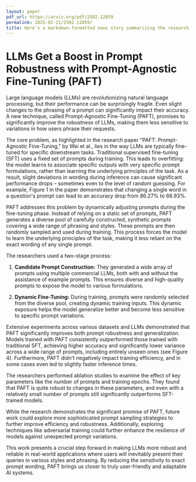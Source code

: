 ```yaml
---
layout: paper
pdf_url: https://arxiv.org/pdf/2502.12859
permalink: 2025-02-21/2502.12859/
title: Here's a markdown-formatted news story summarizing the research paper&#58;
---
```




# LLMs Get a Boost in Prompt Robustness with Prompt-Agnostic Fine-Tuning (PAFT)

Large language models (LLMs) are revolutionizing natural language processing, but their performance can be surprisingly fragile.  Even slight changes to the phrasing of a prompt can significantly impact their accuracy. A new technique, called Prompt-Agnostic Fine-Tuning (PAFT), promises to significantly improve the robustness of LLMs, making them less sensitive to variations in how users phrase their requests.

The core problem, as highlighted in the research paper "PAFT: Prompt-Agnostic Fine-Tuning," by Wei et al., lies in the way LLMs are typically fine-tuned for specific downstream tasks.  Traditional supervised fine-tuning (SFT) uses a fixed set of prompts during training.  This leads to overfitting: the model learns to associate specific outputs with very specific prompt formulations, rather than learning the underlying principles of the task.  As a result, slight deviations in wording during inference can cause significant performance drops – sometimes even to the level of random guessing.  For example, Figure 1 in the paper demonstrates that changing a single word in a question's prompt can lead to an accuracy drop from 86.27% to 66.93%.

PAFT addresses this problem by dynamically adjusting prompts during the fine-tuning phase. Instead of relying on a static set of prompts, PAFT generates a diverse pool of carefully constructed, synthetic prompts covering a wide range of phrasing and styles. These prompts are then randomly sampled and used during training. This process forces the model to learn the underlying principles of the task, making it less reliant on the exact wording of any single prompt.  

The researchers used a two-stage process:

1. **Candidate Prompt Construction:**  They generated a wide array of prompts using multiple commercial LLMs, both with and without the assistance of example prompts. This ensures diverse and high-quality prompts to expose the model to various formulations.

2. **Dynamic Fine-Tuning:** During training, prompts were randomly selected from the diverse pool, creating dynamic training inputs.  This dynamic exposure helps the model generalize better and become less sensitive to specific prompt variations.

Extensive experiments across various datasets and LLMs demonstrated that PAFT significantly improves both prompt robustness and generalization.  Models trained with PAFT consistently outperformed those trained with traditional SFT, achieving higher accuracy and significantly lower variance across a wide range of prompts, including entirely unseen ones (see Figure 4).  Furthermore, PAFT didn’t negatively impact training efficiency, and in some cases even led to slightly faster inference times.

The researchers performed ablation studies to examine the effect of key parameters like the number of prompts and training epochs. They found that PAFT is quite robust to changes in these parameters,  and even with a relatively small number of prompts still significantly outperforms SFT-trained models.

While the research demonstrates the significant promise of PAFT, future work could explore more sophisticated prompt sampling strategies to further improve efficiency and robustness.  Additionally, exploring techniques like adversarial training could further enhance the resilience of models against unexpected prompt variations.


This work presents a crucial step forward in making LLMs more robust and reliable in real-world applications where users will inevitably present their queries in various styles and phrasing. By reducing the sensitivity to exact prompt wording, PAFT brings us closer to truly user-friendly and adaptable AI systems.